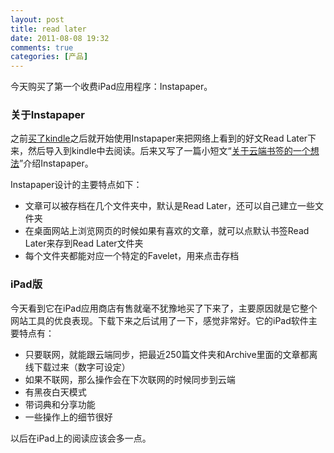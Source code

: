 ```yaml
---
layout: post
title: read later
date: 2011-08-08 19:32
comments: true
categories: [产品]
---
```


今天购买了第一个收费iPad应用程序：Instapaper。
<h3>关于Instapaper</h3>
之前<a href="http://yuguo.us/weblog/read-with-kindle3/">买了kindle</a>之后就开始使用Instapaper来把网络上看到的好文Read Later下来，然后导入到kindle中去阅读。后来又写了一篇小短文“<a href="http://yuguo.us/weblog/one-idea-about-cloud-bookmark/">关于云端书签的一个想法</a>”介绍Instapaper。

Instapaper设计的主要特点如下：
<ul>
	<li>文章可以被存档在几个文件夹中，默认是Read Later，还可以自己建立一些文件夹</li>
	<li>在桌面网站上浏览网页的时候如果有喜欢的文章，就可以点默认书签Read Later来存到Read Later文件夹</li>
	<li>每个文件夹都能对应一个特定的Favelet，用来点击存档</li></ul><h3>iPad版</h3>
今天看到它在iPad应用商店有售就毫不犹豫地买了下来了，主要原因就是它整个网站工具的优良表现。下载下来之后试用了一下，感觉非常好。它的iPad软件主要特点有：
<ul>
	<li>只要联网，就能跟云端同步，把最近250篇文件夹和Archive里面的文章都离线下载过来（数字可设定）</li>
	<li>如果不联网，那么操作会在下次联网的时候同步到云端</li>
	<li>有黑夜白天模式</li>
	<li>带词典和分享功能</li>
	<li>一些操作上的细节很好</li></ul>
以后在iPad上的阅读应该会多一点。

